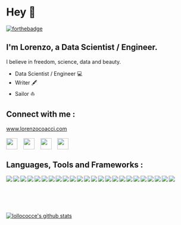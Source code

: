 # Hey 👋

[![forthebadge](https://forthebadge.com/images/badges/built-with-love.svg)](https://forthebadge.com)

## I'm Lorenzo, a Data Scientist / Engineer.
I believe in freedom, science, data and beauty.
 
* Data Scientist / Engineer 💻
* Writer 🖋
* Sailor ⛵️


## **Connect with me :**

www.lorenzocoacci.com
<br />
<br />
<a href="https://www.linkedin.com/in/lorenzo-coacci-692152b2/" target="_blank"><img align="center" src="https://cdn.jsdelivr.net/npm/simple-icons@3.0.1/icons/linkedin.svg" height="30" width="30" /></a> &nbsp;&nbsp;
<a href="https://www.datacamp.com/profile/lorenzo-a4c8d2b8-bafe-4c7e-9e99-90f6b10d4255" target="_blank"><img align="center" src="https://cdn.jsdelivr.net/npm/simple-icons@3.0.1/icons/datacamp.svg" height="30" width="30" /></a> &nbsp;&nbsp;
<a href="https://www.medium.com/lollococce/" target="_blank"><img align="center" src="https://cdn.jsdelivr.net/npm/simple-icons@3.0.1/icons/medium.svg" height="30" width="30" /></a> &nbsp;&nbsp;
<a href="mailto:lorenzo@coacci.it" target="_blank"><img align="center" src="https://cdn.jsdelivr.net/npm/simple-icons@3.0.1/icons/mail-dot-ru.svg" height="30" width="30" /></a> &nbsp;&nbsp;


## **Languages, Tools and Frameworks :**
<img align="left" src="https://www.vectorlogo.zone/logos/git-scm/git-scm-ar21.svg" />
<img align="left" src="https://www.vectorlogo.zone/logos/w3_html5/w3_html5-ar21.svg" />
<img align="left" src="https://www.vectorlogo.zone/logos/visualstudio_code/visualstudio_code-ar21.svg" />
<img align="left" src="https://www.vectorlogo.zone/logos/python/python-ar21.svg" />
<img align="left" src="https://www.vectorlogo.zone/logos/javascript/javascript-ar21.svg" />
<img align="left" src="https://www.vectorlogo.zone/logos/amazon_aws/amazon_aws-ar21.svg" />
<img align="left" src="https://www.vectorlogo.zone/logos/r-project/r-project-ar21.svg" />
<img align="left" src="https://www.vectorlogo.zone/logos/gnu_bash/gnu_bash-ar21.svg" />
<img align="left" src="https://www.vectorlogo.zone/logos/getbootstrap/getbootstrap-ar21.svg" />
<img align="left" src="https://www.vectorlogo.zone/logos/djangoproject/djangoproject-ar21.svg" />
<img align="left" src="https://www.vectorlogo.zone/logos/docker/docker-ar21.svg" />
<img align="left" src="https://www.vectorlogo.zone/logos/google_ads/google_ads-ar21.svg" />
<img align="left" src="https://www.vectorlogo.zone/logos/google_analytics/google_analytics-ar21.svg" />
<img align="left" src="https://www.vectorlogo.zone/logos/pocoo_jinja/pocoo_jinja-ar21.svg" />
<img align="left" src="https://www.vectorlogo.zone/logos/jquery/jquery-ar21.svg" />
<img align="left" src="https://www.vectorlogo.zone/logos/ni_labview/ni_labview-ar21.svg" />
<img align="left" src="https://www.vectorlogo.zone/logos/monday/monday-ar21.svg" />
<img align="left" src="https://www.vectorlogo.zone/logos/mysql/mysql-ar21.svg" />
<img align="left" src="https://www.vectorlogo.zone/logos/php/php-ar21.svg" />
<img align="left" src="https://www.vectorlogo.zone/logos/postgresql/postgresql-ar21.svg" />
<img align="left" src="https://www.vectorlogo.zone/logos/raspberrypi/raspberrypi-ar21.svg" />
<img align="left" src="https://www.vectorlogo.zone/logos/unity3d/unity3d-ar21.svg" />
<img align="left" src="https://www.vectorlogo.zone/logos/arduino/arduino-ar21.svg" />
<img align="left" src="https://upload.wikimedia.org/wikipedia/commons/thumb/5/5c/AWS_Simple_Icons_AWS_Cloud.svg/1024px-AWS_Simple_Icons_AWS_Cloud.svg.png" />
<img align="left" style="width: 10px;" src="https://raw.githubusercontent.com/gilbarbara/logos/e0babf54f7ac9127942111bf177f549b709a60be/logos/airflow.svg" />

<br />
<br />
<br />
<br />
<br />

[![lollococce's github stats](https://github-readme-stats.vercel.app/api?username=lollococce&show_icons=true&theme=vue)](https://github.com/lollococce/github-readme-stats)
